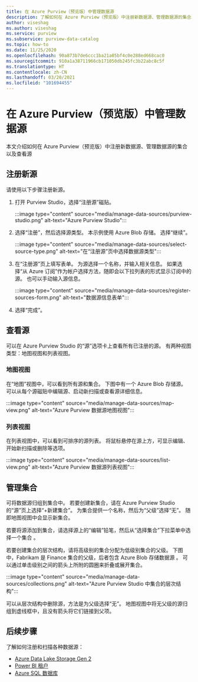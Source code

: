 ```yaml
---
title: 在 Azure Purview（预览版）中管理数据源
description: 了解如何在 Azure Purview（预览版）中注册新数据源、管理数据源的集合以及查看源。
author: viseshag
ms.author: viseshag
ms.service: purview
ms.subservice: purview-data-catalog
ms.topic: how-to
ms.date: 11/25/2020
ms.openlocfilehash: 90a873b7de6ccc1ba21a05bf4c0e288ed668cac0
ms.sourcegitcommit: 910a1a38711966cb171050db245fc3b22abc8c5f
ms.translationtype: HT
ms.contentlocale: zh-CN
ms.lasthandoff: 03/20/2021
ms.locfileid: "101694455"
---
```

# <a name="manage-data-sources-in-azure-purview-preview"></a>在 Azure Purview（预览版）中管理数据源

本文介绍如何在 Azure Purview（预览版）中注册新数据源、管理数据源的集合以及查看源

## <a name="register-a-new-source"></a>注册新源

请使用以下步骤注册新源。

1. 打开 Purview Studio，选择“注册源”磁贴。

   :::image type="content" source="media/manage-data-sources/purview-studio.png" alt-text="Azure Purview Studio":::

1. 选择“注册”，然后选择源类型。 本示例使用 Azure Blob 存储。 选择“继续”。

   :::image type="content" source="media/manage-data-sources/select-source-type.png" alt-text="在“注册源”页中选择数据源类型":::

1. 在“注册源”页上填写表单。 为源选择一个名称，并输入相关信息。 如果选择“从 Azure 订阅”作为帐户选择方法，随即会以下拉列表的形式显示订阅中的源。 也可以手动输入源信息。

   :::image type="content" source="media/manage-data-sources/register-sources-form.png" alt-text="数据源信息表单":::

1. 选择“完成”。

## <a name="view-sources"></a>查看源

可以在 Azure Purview Studio 的“源”选项卡上查看所有已注册的源。 有两种视图类型：地图视图和列表视图。

### <a name="map-view"></a>地图视图

在“地图”视图中，可以看到所有源和集合。 下图中有一个 Azure Blob 存储源。 可以从每个源磁贴中编辑源、启动新扫描或查看源详细信息。

:::image type="content" source="media/manage-data-sources/map-view.png" alt-text="Azure Purview 数据源地图视图":::

### <a name="list-view"></a>列表视图

在列表视图中，可以看到可排序的源列表。 将鼠标悬停在源上方，可显示编辑、开始新扫描或删除等选项。

:::image type="content" source="media/manage-data-sources/list-view.png" alt-text="Azure Purview 数据源列表视图":::

## <a name="manage-collections"></a>管理集合

可将数据源归组到集合中。 若要创建新集合，请在 Azure Purview Studio 的“源”页上选择“+新建集合”。 为集合提供一个名称，然后为“父级”选择“无”。 随即地图视图中会显示新集合。

若要将源添加到集合，请选择源上的“编辑”铅笔，然后从“选择集合”下拉菜单中选择一个集合 。

若要创建集合的层次结构，请将高级别的集合分配为低级别集合的父级。 下图中，Fabrikam 是 Finance 集合的父级，后者包含 Azure Blob 存储数据源 。 可以通过单击级别之间的箭头上所附的圆圈来折叠或展开集合。

:::image type="content" source="media/manage-data-sources/collections.png" alt-text="Azure Purview Studio 中集合的层次结构":::

可以从层次结构中删除源，方法是为父级选择“无”。 地图视图中将无父级的源归组到虚线框中，且没有箭头将它们链接到父项。

## <a name="next-steps"></a>后续步骤

了解如何注册和扫描各种数据源：

* [Azure Data Lake Storage Gen 2](register-scan-adls-gen2.md)
* [Power BI 租户](register-scan-power-bi-tenant.md)
* [Azure SQL 数据库](register-scan-azure-sql-database.md)
